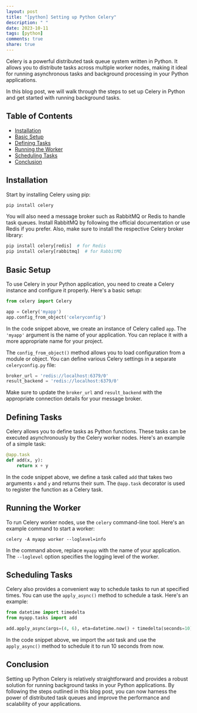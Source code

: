 ```yaml
---
layout: post
title: "[python] Setting up Python Celery"
description: " "
date: 2023-10-11
tags: [python]
comments: true
share: true
---
```


Celery is a powerful distributed task queue system written in Python. It allows you to distribute tasks across multiple worker nodes, making it ideal for running asynchronous tasks and background processing in your Python applications.

In this blog post, we will walk through the steps to set up Celery in Python and get started with running background tasks.

## Table of Contents
- [Installation](#installation)
- [Basic Setup](#basic-setup)
- [Defining Tasks](#defining-tasks)
- [Running the Worker](#running-the-worker)
- [Scheduling Tasks](#scheduling-tasks)
- [Conclusion](#conclusion)

## Installation

Start by installing Celery using pip:

```python
pip install celery
```

You will also need a message broker such as RabbitMQ or Redis to handle task queues. Install RabbitMQ by following the official documentation or use Redis if you prefer. Also, make sure to install the respective Celery broker library:

```python
pip install celery[redis]  # for Redis
pip install celery[rabbitmq]  # for RabbitMQ
```

## Basic Setup

To use Celery in your Python application, you need to create a Celery instance and configure it properly. Here's a basic setup:

```python
from celery import Celery

app = Celery('myapp')
app.config_from_object('celeryconfig')
```

In the code snippet above, we create an instance of Celery called `app`. The `'myapp'` argument is the name of your application. You can replace it with a more appropriate name for your project.

The `config_from_object()` method allows you to load configuration from a module or object. You can define various Celery settings in a separate `celeryconfig.py` file:

```python
broker_url = 'redis://localhost:6379/0'
result_backend = 'redis://localhost:6379/0'
```

Make sure to update the `broker_url` and `result_backend` with the appropriate connection details for your message broker.

## Defining Tasks

Celery allows you to define tasks as Python functions. These tasks can be executed asynchronously by the Celery worker nodes. Here's an example of a simple task:

```python
@app.task
def add(x, y):
    return x + y
```

In the code snippet above, we define a task called `add` that takes two arguments `x` and `y` and returns their sum. The `@app.task` decorator is used to register the function as a Celery task.

## Running the Worker

To run Celery worker nodes, use the `celery` command-line tool. Here's an example command to start a worker:

```shell
celery -A myapp worker --loglevel=info
```

In the command above, replace `myapp` with the name of your application. The `--loglevel` option specifies the logging level of the worker.

## Scheduling Tasks

Celery also provides a convenient way to schedule tasks to run at specified times. You can use the `apply_async()` method to schedule a task. Here's an example:

```python
from datetime import timedelta
from myapp.tasks import add

add.apply_async(args=(4, 6), eta=datetime.now() + timedelta(seconds=10))
```

In the code snippet above, we import the `add` task and use the `apply_async()` method to schedule it to run 10 seconds from now.

## Conclusion

Setting up Python Celery is relatively straightforward and provides a robust solution for running background tasks in your Python applications. By following the steps outlined in this blog post, you can now harness the power of distributed task queues and improve the performance and scalability of your applications.